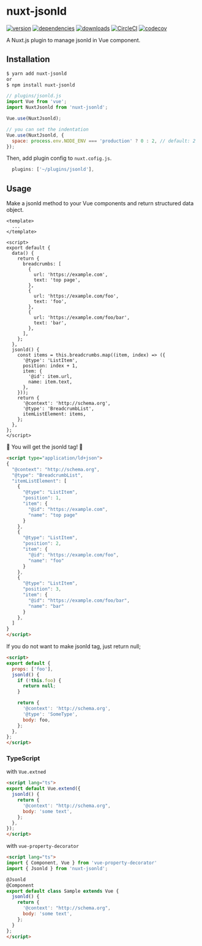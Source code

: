 # nuxt-jsonld

[![version](https://img.shields.io/npm/v/nuxt-jsonld.svg)](https://www.npmjs.com/package/nuxt-jsonld)
[![dependencies](https://david-dm.org/ymmooot/nuxt-jsonld/status.svg)](https://david-dm.org/ymmooot/nuxt-jsonld)
[![downloads](https://img.shields.io/npm/dt/nuxt-jsonld.svg)](https://www.npmjs.com/package/nuxt-jsonld)
[![CircleCI](https://circleci.com/gh/ymmooot/nuxt-jsonld.svg?style=shield)](https://circleci.com/gh/ymmooot/nuxt-jsonld)
[![codecov](https://codecov.io/gh/ymmooot/nuxt-jsonld/branch/master/graph/badge.svg)](https://codecov.io/gh/ymmooot/nuxt-jsonld)


A Nuxt.js plugin to manage jsonld in Vue component.

## Installation

```bash
$ yarn add nuxt-jsonld
or
$ npm install nuxt-jsonld
```

```js
// plugins/jsonld.js
import Vue from 'vue';
import NuxtJsonld from 'nuxt-jsonld';

Vue.use(NuxtJsonld);

// you can set the indentation
Vue.use(NuxtJsonld, {
  space: process.env.NODE_ENV === 'production' ? 0 : 2, // default: 2
});
```

Then, add plugin config to `nuxt.cofig.js`.

```js
  plugins: ['~/plugins/jsonld'],
```

## Usage

Make a jsonld method to your Vue components and return structured data object.

```vue
<template>
  ...
</template>

<script>
export default {
  data() {
    return {
      breadcrumbs: [
        {
          url: 'https://example.com',
          text: 'top page',
        },
        {
          url: 'https://example.com/foo',
          text: 'foo',
        },
        {
          url: 'https://example.com/foo/bar',
          text: 'bar',
        },
      ],
    };
  },
  jsonld() {
    const items = this.breadcrumbs.map((item, index) => ({
      '@type': 'ListItem',
      position: index + 1,
      item: {
        '@id': item.url,
        name: item.text,
      },
    }));
    return {
      '@context': 'http://schema.org',
      '@type': 'BreadcrumbList',
      itemListElement: items,
    };
  },
};
</script>
```

🎉 You will get the jsonld tag! 🎉

```html
<script type="application/ld+json">
{
  "@context": "http://schema.org",
  "@type": "BreadcrumbList",
  "itemListElement": [
    {
      "@type": "ListItem",
      "position": 1,
      "item": {
        "@id": "https://example.com",
        "name": "top page"
      }
    },
    {
      "@type": "ListItem",
      "position": 2,
      "item": {
        "@id": "https://example.com/foo",
        "name": "foo"
      }
    },
    {
      "@type": "ListItem",
      "position": 3,
      "item": {
        "@id": "https://example.com/foo/bar",
        "name": "bar"
      }
    },
  ]
}
</script>
```

If you do not want to make jsonld tag, just return null;

```html
<script>
export default {
  props: ['foo'],
  jsonld() {
    if (!this.foo) {
      return null;
    }

    return {
      '@context': 'http://schema.org',
      '@type': 'SomeType',
      body: foo,
    };
  },
};
</script>

```


### TypeScript

with `Vue.extned`

```html
<script lang="ts">
export default Vue.extend({
  jsonld() {
    return {
      '@context': "http://schema.org",
      body: 'some text',
    };
  },
});
</script>
```

with `vue-property-decorator`

```html
<script lang="ts">
import { Component, Vue } from 'vue-property-decorator'
import { Jsonld } from 'nuxt-jsonld';

@Jsonld
@Component
export default class Sample extends Vue {
  jsonld() {
    return {
      '@context': "http://schema.org",
      body: 'some text',
    };
  }
};
</script>
```
